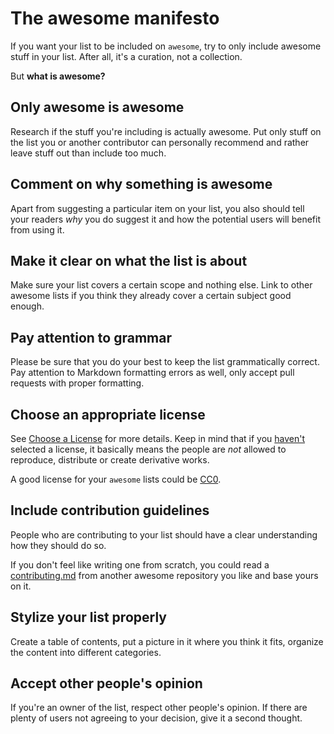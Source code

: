 # The awesome manifesto

If you want your list to be included on `awesome`, try to only include awesome stuff in your list. After all, it's a curation, not a collection.

But **what is awesome?**

## Only awesome is awesome

Research if the stuff you're including is actually awesome. Put only stuff on the list you or another contributor can personally recommend and rather leave stuff out than include too much.

## Comment on why something is awesome

Apart from suggesting a particular item on your list, you also should tell your readers _why_ you do suggest it and how the potential users will benefit from using it.

## Make it clear on what the list is about

Make sure your list covers a certain scope and nothing else.
Link to other awesome lists if you think they already cover a certain subject good enough.

## Pay attention to grammar

Please be sure that you do your best to keep the list grammatically correct. Pay attention to Markdown formatting errors as well, only accept pull requests with proper formatting.

## Choose an appropriate license

See [Choose a License](http://choosealicense.com/) for more details. Keep in mind that if you [haven't](http://choosealicense.com/no-license/) selected a license, it basically means the people are *not* allowed to reproduce, distribute or create derivative works.

A good license for your `awesome` lists could be [CC0](https://creativecommons.org/publicdomain/zero/1.0/).

## Include contribution guidelines

People who are contributing to your list should have a clear understanding how they should do so.

If you don't feel like writing one from scratch, you could read a [contributing.md](contributing.md) from another awesome repository you like and base yours on it.

## Stylize your list properly

Create a table of contents, put a picture in it where you think it fits, organize the content into different categories.

## Accept other people's opinion

If you're an owner of the list, respect other people's opinion. If there are plenty of users not agreeing to your decision, give it a second thought.
